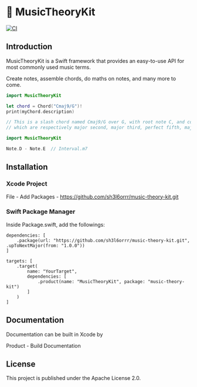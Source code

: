 # 🎼  MusicTheoryKit

[![CI](https://github.com/sh3l6orrr/music-theory-kit/actions/workflows/CI.yml/badge.svg)](https://github.com/sh3l6orrr/music-theory-kit/actions/workflows/CI.yml)

## Introduction

MusicTheoryKit is a Swift framework that provides an easy-to-use API for most commonly used music terms.

Create notes, assemble chords, do maths on notes, and many more to come.
```swift
import MusicTheoryKit

let chord = Chord("Cmaj9/G")!
print(myChord.description)

// This is a slash chord named Cmaj9/G over G, with root note C, and component notes D, E, G, B, 
// which are respectively major second, major third, perfect fifth, major seventh above the root. 
```
```swift
import MusicTheoryKit

Note.D - Note.E  // Interval.m7
```

## Installation

### Xcode Project

File - Add Packages - https://github.com/sh3l6orrr/music-theory-kit.git

### Swift Package Manager 

Inside Package.swift, add the followings:

```
dependencies: [
    .package(url: "https://github.com/sh3l6orrr/music-theory-kit.git", .upToNextMajor(from: "1.0.0"))
]
```
```
targets: [
    .target(
        name: "YourTarget",
        dependencies: [
            .product(name: "MusicTheoryKit", package: "music-theory-kit")
        ]
    )
]
```

## Documentation

Documentation can be built in Xcode by 

Product - Build Documentation 

## License

This project is published under the Apache License 2.0.




